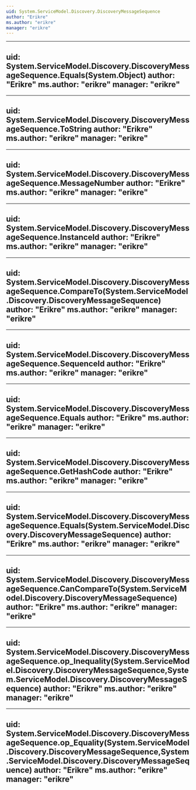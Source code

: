 ```yaml
---
uid: System.ServiceModel.Discovery.DiscoveryMessageSequence
author: "Erikre"
ms.author: "erikre"
manager: "erikre"
---
```


---
uid: System.ServiceModel.Discovery.DiscoveryMessageSequence.Equals(System.Object)
author: "Erikre"
ms.author: "erikre"
manager: "erikre"
---

---
uid: System.ServiceModel.Discovery.DiscoveryMessageSequence.ToString
author: "Erikre"
ms.author: "erikre"
manager: "erikre"
---

---
uid: System.ServiceModel.Discovery.DiscoveryMessageSequence.MessageNumber
author: "Erikre"
ms.author: "erikre"
manager: "erikre"
---

---
uid: System.ServiceModel.Discovery.DiscoveryMessageSequence.InstanceId
author: "Erikre"
ms.author: "erikre"
manager: "erikre"
---

---
uid: System.ServiceModel.Discovery.DiscoveryMessageSequence.CompareTo(System.ServiceModel.Discovery.DiscoveryMessageSequence)
author: "Erikre"
ms.author: "erikre"
manager: "erikre"
---

---
uid: System.ServiceModel.Discovery.DiscoveryMessageSequence.SequenceId
author: "Erikre"
ms.author: "erikre"
manager: "erikre"
---

---
uid: System.ServiceModel.Discovery.DiscoveryMessageSequence.Equals
author: "Erikre"
ms.author: "erikre"
manager: "erikre"
---

---
uid: System.ServiceModel.Discovery.DiscoveryMessageSequence.GetHashCode
author: "Erikre"
ms.author: "erikre"
manager: "erikre"
---

---
uid: System.ServiceModel.Discovery.DiscoveryMessageSequence.Equals(System.ServiceModel.Discovery.DiscoveryMessageSequence)
author: "Erikre"
ms.author: "erikre"
manager: "erikre"
---

---
uid: System.ServiceModel.Discovery.DiscoveryMessageSequence.CanCompareTo(System.ServiceModel.Discovery.DiscoveryMessageSequence)
author: "Erikre"
ms.author: "erikre"
manager: "erikre"
---

---
uid: System.ServiceModel.Discovery.DiscoveryMessageSequence.op_Inequality(System.ServiceModel.Discovery.DiscoveryMessageSequence,System.ServiceModel.Discovery.DiscoveryMessageSequence)
author: "Erikre"
ms.author: "erikre"
manager: "erikre"
---

---
uid: System.ServiceModel.Discovery.DiscoveryMessageSequence.op_Equality(System.ServiceModel.Discovery.DiscoveryMessageSequence,System.ServiceModel.Discovery.DiscoveryMessageSequence)
author: "Erikre"
ms.author: "erikre"
manager: "erikre"
---
